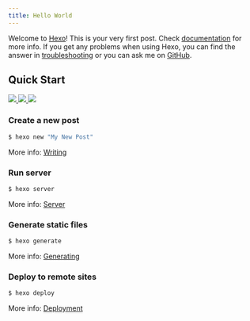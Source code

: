 ```yaml
---
title: Hello World
---
```

Welcome to [Hexo](https://hexo.io/)! This is your very first post. Check [documentation](https://hexo.io/docs/) for more info. If you get any problems when using Hexo, you can find the answer in [troubleshooting](https://hexo.io/docs/troubleshooting.html) or you can ask me on [GitHub](https://github.com/hexojs/hexo/issues).

## Quick Start

<div id="lightgallery">
  <a href="img/img1.jpg">
        <img src="img/img1.jpg" />
  </a>
  <a href="img/img2.jpg">
        <img src="img/img2.jpg" />
  </a>
  <a href="img/img3.jpg">
        <img src="img/img3.jpg" />
  </a>
</div>

<script type="text/javascript">
    $(document).ready(function() {
            $("#lightgallery").lightGallery(); 
                });
</script>

### Create a new post

``` bash
$ hexo new "My New Post"
```

More info: [Writing](https://hexo.io/docs/writing.html)

### Run server

``` bash
$ hexo server
```

More info: [Server](https://hexo.io/docs/server.html)

### Generate static files

``` bash
$ hexo generate
```

More info: [Generating](https://hexo.io/docs/generating.html)

### Deploy to remote sites

``` bash
$ hexo deploy
```

More info: [Deployment](https://hexo.io/docs/deployment.html)
